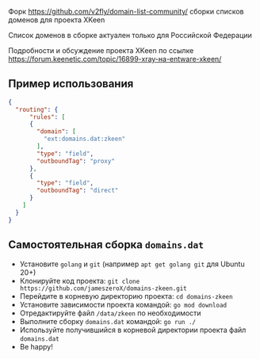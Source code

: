 
Форк <https://github.com/v2fly/domain-list-community/> сборки списков доменов для проекта XKeen

Список доменов в сборке актуален только для Российской Федерации

Подробности и обсуждение проекта XKeen по ссылке <https://forum.keenetic.com/topic/16899-xray-на-entware-xkeen/>

## Пример использования

```json
{
  "routing": {
      "rules": [
      {
        "domain": [
          "ext:domains.dat:zkeen"
        ],
        "type": "field",
        "outboundTag": "proxy"
      },
      {
        "type": "field",
        "outboundTag": "direct"
      }
    ]
  }
}
```

## Самостоятельная сборка `domains.dat`

- Установите `golang` и `git` (например `apt get golang git` для Ubuntu 20+)
- Клонируйте код проекта: `git clone https://github.com/jameszeroX/domains-zkeen.git`
- Перейдите в корневую директорию проекта: `cd domains-zkeen`
- Установите зависимости проекта командой: `go mod download`
- Отредактируйте файл `/data/zkeen` по необходимости
- Выполните сборку `domains.dat` командой: `go run ./`
- Используйте получившийся в корневой директории проекта файл `domains.dat`
- Be happy!
